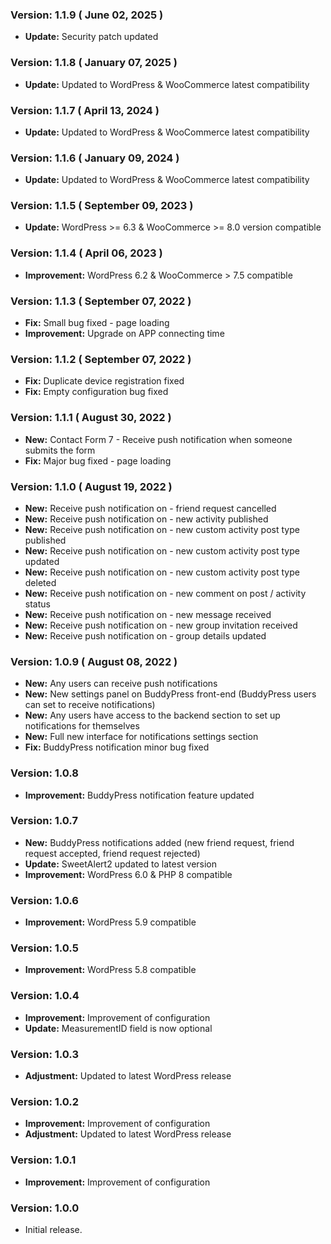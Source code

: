 ### Version: 1.1.9 ( June 02, 2025 ) ###
- **Update:** Security patch updated

### Version: 1.1.8 ( January 07, 2025 ) ###
- **Update:** Updated to WordPress & WooCommerce latest compatibility

### Version: 1.1.7 ( April 13, 2024 ) ###
- **Update:** Updated to WordPress & WooCommerce latest compatibility

### Version: 1.1.6 ( January 09, 2024 ) ###
- **Update:** Updated to WordPress & WooCommerce latest compatibility

### Version: 1.1.5 ( September 09, 2023 ) ###
- **Update:** WordPress >= 6.3 & WooCommerce >= 8.0 version compatible

### Version: 1.1.4 ( April 06, 2023 ) ###
- **Improvement:** WordPress 6.2 & WooCommerce > 7.5 compatible

### Version: 1.1.3 ( September 07, 2022 ) ###
- **Fix:** Small bug fixed - page loading
- **Improvement:** Upgrade on APP connecting time

### Version: 1.1.2 ( September 07, 2022 ) ###
- **Fix:** Duplicate device registration fixed
- **Fix:** Empty configuration bug fixed

### Version: 1.1.1 ( August 30, 2022 ) ###
- **New:** Contact Form 7 - Receive push notification when someone submits the form
- **Fix:** Major bug fixed - page loading

### Version: 1.1.0 ( August 19, 2022 ) ###
- **New:** Receive push notification on - friend request cancelled
- **New:** Receive push notification on - new activity published
- **New:** Receive push notification on - new custom activity post type published
- **New:** Receive push notification on - new custom activity post type updated
- **New:** Receive push notification on - new custom activity post type deleted
- **New:** Receive push notification on - new comment on post / activity status
- **New:** Receive push notification on - new message received
- **New:** Receive push notification on - new group invitation received
- **New:** Receive push notification on - group details updated

### Version: 1.0.9 ( August 08, 2022 ) ###
- **New:** Any users can receive push notifications
- **New:** New settings panel on BuddyPress front-end (BuddyPress users can set to receive notifications)
- **New:** Any users have access to the backend section to set up notifications for themselves
- **New:** Full new interface for notifications settings section
- **Fix:** BuddyPress notification minor bug fixed

### Version: 1.0.8 ###
- **Improvement:** BuddyPress notification feature updated

### Version: 1.0.7 ###
- **New:** BuddyPress notifications added (new friend request, friend request accepted, friend request rejected)
- **Update:** SweetAlert2 updated to latest version
- **Improvement:** WordPress 6.0 & PHP 8 compatible

### Version: 1.0.6 ###
- **Improvement:** WordPress 5.9 compatible

### Version: 1.0.5 ###
- **Improvement:** WordPress 5.8 compatible

### Version: 1.0.4 ###
- **Improvement:** Improvement of configuration
- **Update:** MeasurementID field is now optional

### Version: 1.0.3 ###
- **Adjustment:** Updated to latest WordPress release

### Version: 1.0.2 ###
- **Improvement:** Improvement of configuration
- **Adjustment:** Updated to latest WordPress release

### Version: 1.0.1 ###
- **Improvement:** Improvement of configuration

### Version: 1.0.0 ###
- Initial release.
